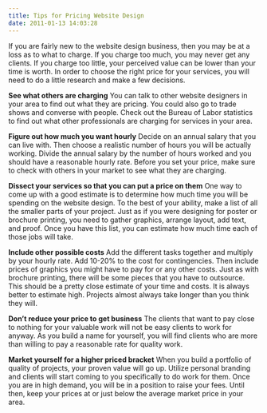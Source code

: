 ```yaml
---
title: Tips for Pricing Website Design
date: 2011-01-13 14:03:28
---
```


If you are fairly new to the website design business, then you may be at
a loss as to what to charge. If you charge too much, you may never get
any clients. If you charge too little, your perceived value can be lower
than your time is worth. In order to choose the right price for your
services, you will need to do a little research and make a few
decisions.

**See what others are charging**
You can talk to other website designers in your area to find out what
they are pricing. You could also go to trade shows and converse with
people. Check out the Bureau of Labor statistics to find out what other
professionals are charging for services in your area.

**Figure out how much you want hourly**
Decide on an annual salary that you can live with. Then choose a
realistic number of hours you will be actually working. Divide the
annual salary by the number of hours worked and you should have a
reasonable hourly rate. Before you set your price, make sure to check
with others in your market to see what they are charging.

**Dissect your services so that you can put a price on them**
One way to come up with a good estimate is to determine how much time
you will be spending on the website design. To the best of your ability,
make a list of all the smaller parts of your project. Just as if you
were designing for poster or brochure printing, you need to gather
graphics, arrange layout, add text, and proof. Once you have this list,
you can estimate how much time each of those jobs will take.

**Include other possible costs**
Add the different tasks together and multiply by your hourly rate. Add
10-20% to the cost for contingencies. Then include prices of graphics
you might have to pay for or any other costs. Just as with brochure
printing, there will be some pieces that you have to outsource. This
should be a pretty close estimate of your time and costs. It is always
better to estimate high. Projects almost always take longer than you
think they will.

**Don’t reduce your price to get business**
The clients that want to pay close to nothing for your valuable work
will not be easy clients to work for anyway. As you build a name for
yourself, you will find clients who are more than willing to pay a
reasonable rate for quality work.

**Market yourself for a higher priced bracket**
When you build a portfolio of quality of projects, your proven value
will go up. Utilize personal branding and clients will start coming to
you specifically to do work for them. Once you are in high demand, you
will be in a position to raise your fees. Until then, keep your prices
at or just below the average market price in your area.
